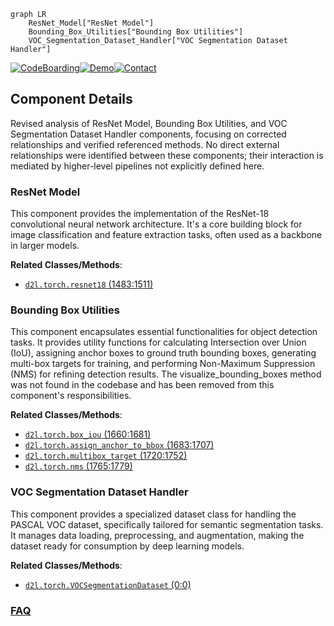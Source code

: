 ```mermaid
graph LR
    ResNet_Model["ResNet Model"]
    Bounding_Box_Utilities["Bounding Box Utilities"]
    VOC_Segmentation_Dataset_Handler["VOC Segmentation Dataset Handler"]
```
[![CodeBoarding](https://img.shields.io/badge/Generated%20by-CodeBoarding-9cf?style=flat-square)](https://github.com/CodeBoarding/GeneratedOnBoardings)[![Demo](https://img.shields.io/badge/Try%20our-Demo-blue?style=flat-square)](https://www.codeboarding.org/demo)[![Contact](https://img.shields.io/badge/Contact%20us%20-%20contact@codeboarding.org-lightgrey?style=flat-square)](mailto:contact@codeboarding.org)

## Component Details

Revised analysis of ResNet Model, Bounding Box Utilities, and VOC Segmentation Dataset Handler components, focusing on corrected relationships and verified referenced methods. No direct external relationships were identified between these components; their interaction is mediated by higher-level pipelines not explicitly defined here.

### ResNet Model
This component provides the implementation of the ResNet-18 convolutional neural network architecture. It's a core building block for image classification and feature extraction tasks, often used as a backbone in larger models.


**Related Classes/Methods**:

- <a href="https://github.com/d2l-ai/d2l-zh/blob/master/d2l/torch.py#L1483-L1511" target="_blank" rel="noopener noreferrer">`d2l.torch.resnet18` (1483:1511)</a>


### Bounding Box Utilities
This component encapsulates essential functionalities for object detection tasks. It provides utility functions for calculating Intersection over Union (IoU), assigning anchor boxes to ground truth bounding boxes, generating multi-box targets for training, and performing Non-Maximum Suppression (NMS) for refining detection results. The visualize_bounding_boxes method was not found in the codebase and has been removed from this component's responsibilities.


**Related Classes/Methods**:

- <a href="https://github.com/d2l-ai/d2l-zh/blob/master/d2l/torch.py#L1660-L1681" target="_blank" rel="noopener noreferrer">`d2l.torch.box_iou` (1660:1681)</a>
- <a href="https://github.com/d2l-ai/d2l-zh/blob/master/d2l/torch.py#L1683-L1707" target="_blank" rel="noopener noreferrer">`d2l.torch.assign_anchor_to_bbox` (1683:1707)</a>
- <a href="https://github.com/d2l-ai/d2l-zh/blob/master/d2l/torch.py#L1720-L1752" target="_blank" rel="noopener noreferrer">`d2l.torch.multibox_target` (1720:1752)</a>
- <a href="https://github.com/d2l-ai/d2l-zh/blob/master/d2l/torch.py#L1765-L1779" target="_blank" rel="noopener noreferrer">`d2l.torch.nms` (1765:1779)</a>


### VOC Segmentation Dataset Handler
This component provides a specialized dataset class for handling the PASCAL VOC dataset, specifically tailored for semantic segmentation tasks. It manages data loading, preprocessing, and augmentation, making the dataset ready for consumption by deep learning models.


**Related Classes/Methods**:

- <a href="https://github.com/d2l-ai/d2l-zh/blob/master/d2l/torch.py#L0-L0" target="_blank" rel="noopener noreferrer">`d2l.torch.VOCSegmentationDataset` (0:0)</a>




### [FAQ](https://github.com/CodeBoarding/GeneratedOnBoardings/tree/main?tab=readme-ov-file#faq)
